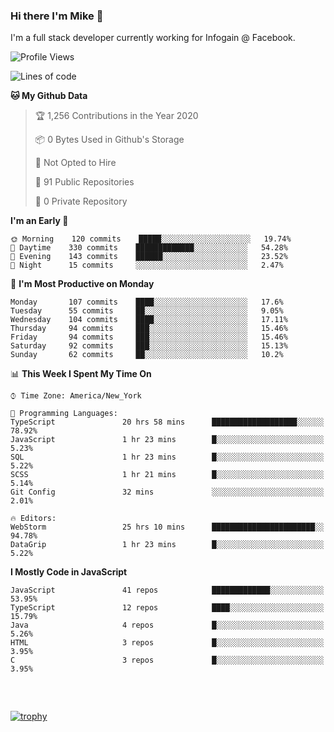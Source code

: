 ### Hi there I'm Mike 👋
I'm a full stack developer currently working for Infogain @ Facebook.

<!--START_SECTION:waka-->
![Profile Views](http://img.shields.io/badge/Profile%20Views-4-blue)

![Lines of code](https://img.shields.io/badge/From%20Hello%20World%20I%27ve%20Written-7.1%20million%20lines%20of%20code-blue)

**🐱 My Github Data** 

> 🏆 1,256 Contributions in the Year 2020
 > 
> 📦 0 Bytes Used in Github's Storage 
 > 
> 🚫 Not Opted to Hire
 > 
> 📜 91 Public Repositories
 > 
> 🔑 0 Private Repository 
 > 
**I'm an Early 🐤** 

```text
🌞 Morning    120 commits    █████░░░░░░░░░░░░░░░░░░░░   19.74% 
🌆 Daytime    330 commits    █████████████░░░░░░░░░░░░   54.28% 
🌃 Evening    143 commits    ██████░░░░░░░░░░░░░░░░░░░   23.52% 
🌙 Night      15 commits     ░░░░░░░░░░░░░░░░░░░░░░░░░   2.47%

```
📅 **I'm Most Productive on Monday** 

```text
Monday       107 commits    ████░░░░░░░░░░░░░░░░░░░░░   17.6% 
Tuesday      55 commits     ██░░░░░░░░░░░░░░░░░░░░░░░   9.05% 
Wednesday    104 commits    ████░░░░░░░░░░░░░░░░░░░░░   17.11% 
Thursday     94 commits     ███░░░░░░░░░░░░░░░░░░░░░░   15.46% 
Friday       94 commits     ███░░░░░░░░░░░░░░░░░░░░░░   15.46% 
Saturday     92 commits     ███░░░░░░░░░░░░░░░░░░░░░░   15.13% 
Sunday       62 commits     ██░░░░░░░░░░░░░░░░░░░░░░░   10.2%

```


📊 **This Week I Spent My Time On** 

```text
⌚︎ Time Zone: America/New_York

💬 Programming Languages: 
TypeScript               20 hrs 58 mins      ███████████████████░░░░░░   78.92% 
JavaScript               1 hr 23 mins        █░░░░░░░░░░░░░░░░░░░░░░░░   5.23% 
SQL                      1 hr 23 mins        █░░░░░░░░░░░░░░░░░░░░░░░░   5.22% 
SCSS                     1 hr 21 mins        █░░░░░░░░░░░░░░░░░░░░░░░░   5.14% 
Git Config               32 mins             ░░░░░░░░░░░░░░░░░░░░░░░░░   2.01%

🔥 Editors: 
WebStorm                 25 hrs 10 mins      ███████████████████████░░   94.78% 
DataGrip                 1 hr 23 mins        █░░░░░░░░░░░░░░░░░░░░░░░░   5.22%

```

**I Mostly Code in JavaScript** 

```text
JavaScript               41 repos            █████████████░░░░░░░░░░░░   53.95% 
TypeScript               12 repos            ████░░░░░░░░░░░░░░░░░░░░░   15.79% 
Java                     4 repos             █░░░░░░░░░░░░░░░░░░░░░░░░   5.26% 
HTML                     3 repos             █░░░░░░░░░░░░░░░░░░░░░░░░   3.95% 
C                        3 repos             █░░░░░░░░░░░░░░░░░░░░░░░░   3.95%

```



<!--END_SECTION:waka-->

##### &nbsp;
[![trophy](https://github-profile-trophy.vercel.app/?username=uptonm&theme=dracula)](https://github.com/ryo-ma/github-profile-trophy)
